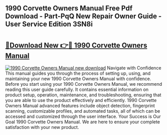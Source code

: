 ## 1990 Corvette Owners Manual Free Pdf Download - Part-PqQ New Repair Owner Guide - User Service Edition 3SN8i

# <h2><a href="http://bc19863.oget.top/?id=1990+Corvette+Owners+Manual">🔗Download New 👉🔴 1990 Corvette Owners Manual</a></h2>

[![1990 Corvette Owners Manual new download](https://i.imgur.com/5g1atiW.png)](http://bc19863.oget.top/?id=1990+Corvette+Owners+Manual)
Navigate with Confidence This manual guides you through the process of setting up, using, and maintaining your new 1990 Corvette Owners Manual with confidence. Before you start using your 1990 Corvette Owners Manual, we recommend reading this user guide carefully. It contains essential information on product setup, operation, maintenance, and troubleshooting, ensuring that you are able to use the product effectively and efficiently. 1990 Corvette Owners Manual advanced features include object detection, fingerprint scanning, customizable profiles, and automated tasks, all of which can be accessed and customized through the user interface. Your Success is Our Goal 1990 Corvette Owners Manual. We are here to ensure your complete satisfaction with your new product.
